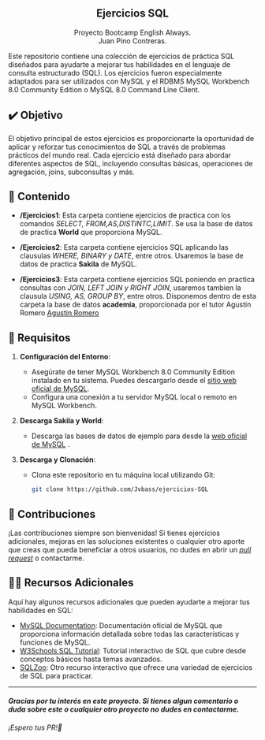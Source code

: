 <div align="center">
  <br>
    <h2><strong>Ejercicios SQL</strong> </br>  </h2>
    <span>Proyecto Bootcamp English Always.</span><br>
    <span>Juan Pino Contreras.</span>
</div>


Este repositorio contiene una colección de ejercicios de práctica SQL diseñados para ayudarte a mejorar tus habilidades en el lenguaje de consulta estructurado (SQL). Los ejercicios fueron especialmente adaptados para ser utilizados con MySQL y el RDBMS MySQL Workbench 8.0 Community Edition o MySQL 8.0 Command Line Client.

## ✔️ Objetivo
El objetivo principal de estos ejercicios es proporcionarte la oportunidad de aplicar y reforzar tus conocimientos de SQL a través de problemas prácticos del mundo real. Cada ejercicio está diseñado para abordar diferentes aspectos de SQL, incluyendo consultas básicas, operaciones de agregación, joins, subconsultas y más.

## 📃 Contenido

- **/Ejercicios1**: Esta carpeta contiene ejercicios de practica con los comandos _SELECT, FROM,AS,DISTINTC,LIMIT_. Se usa la base de datos de practica **World** que proporciona MySQL.

- **/Ejercicios2**: Esta carpeta contiene ejercicios SQL aplicando las clausulas _WHERE, BINARY y DATE_, entre otros. Usaremos la base de datos de practica **Sakila** de MySQL.

- **/Ejercicios3**: Esta carpeta contiene ejercicios SQL poniendo en practica consultas con _JOIN, LEFT JOIN y RIGHT JOIN_, usaremos tambien la clausula _USING, AS, GROUP BY_, entre otros. Disponemos dentro de esta carpeta la base de datos **academia**, proporcionada por el tutor Agustin Romero [Agustin Romero](https://github.com/agusCode88)


## 🔩 Requisitos

1. **Configuración del Entorno**:
   - Asegúrate de tener MySQL Workbench 8.0 Community Edition instalado en tu sistema. Puedes descargarlo desde el [sitio web oficial de MySQL](https://www.mysql.com/).
   - Configura una conexión a tu servidor MySQL local o remoto en MySQL Workbench.
2. **Descarga Sakila y World**:
   - Descarga las bases de datos de ejemplo para desde la [web oficial de MySQL](https://dev.mysql.com/doc/index-other.html) .

3. **Descarga y Clonación**:
   - Clona este repositorio en tu máquina local utilizando Git:
     ```bash
     git clone https://github.com/Jvbass/ejercicios-SQL
     ```


## 🤝 Contribuciones

¡Las contribuciones siempre son bienvenidas! Si tienes ejercicios adicionales, mejoras en las soluciones existentes o cualquier otro aporte que creas que pueda beneficiar a otros usuarios, no dudes en abrir un [_pull request_](https://github.com/Jvbass/ejercicios-SQL/pulls) o contactarme.

## 🧑‍🏫 Recursos Adicionales

Aquí hay algunos recursos adicionales que pueden ayudarte a mejorar tus habilidades en SQL:
- [MySQL Documentation](https://dev.mysql.com/doc/): Documentación oficial de MySQL que proporciona información detallada sobre todas las características y funciones de MySQL.
- [W3Schools SQL Tutorial](https://www.w3schools.com/sql/): Tutorial interactivo de SQL que cubre desde conceptos básicos hasta temas avanzados.
- [SQLZoo](https://sqlzoo.net/): Otro recurso interactivo que ofrece una variedad de ejercicios de SQL para practicar.

****
#### _Gracias por tu interés en este proyecto. Si tienes algun comentario o duda sobre este o cualquier otro proyecto no dudes en contactarme._
###### ¡Espero tus _PR_!👋